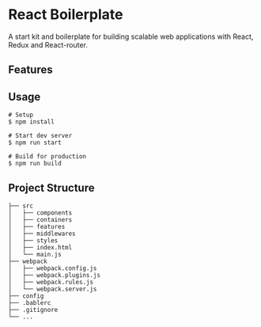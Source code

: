 # React Boilerplate
A start kit and boilerplate for building scalable web applications with React, Redux and React-router.

## Features

## Usage

```
# Setup
$ npm install

# Start dev server
$ npm run start

# Build for production
$ npm run build
```

## Project Structure
```
├── src
│   ├── components
│   ├── containers
│   ├── features
│   ├── middlewares
│   ├── styles
│   ├── index.html
│   └── main.js
├── webpack
│   ├── webpack.config.js
│   ├── webpack.plugins.js
│   ├── webpack.rules.js
│   └── webpack.server.js
├── config
├── .bablerc
├── .gitignore
└── ...
```
